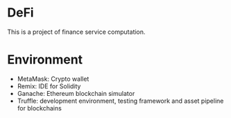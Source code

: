 # DeFi
This is a project of finance service computation. 

# Environment
* MetaMask: Crypto wallet
* Remix: IDE for Solidity
* Ganache: Ethereum blockchain simulator
* Truffle: development environment, testing framework and asset pipeline for blockchains
